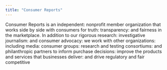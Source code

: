 ```yaml
---
title: "Consumer Reports"
---
```


Consumer Reports is an independent: nonprofit member organization that works side by side with consumers for truth: transparency: and fairness in the marketplace. In addition to our rigorous research: investigative journalism: and consumer advocacy: we work with other organizations: including media: consumer groups: research and testing consortiums: and philanthropic partners to inform purchase decisions: improve the products and services that businesses deliver: and drive regulatory and fair competitive

